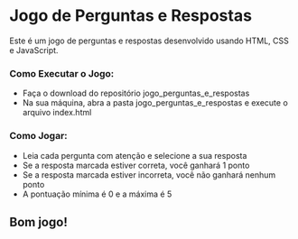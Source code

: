 <h1>Jogo de Perguntas e Respostas</h1>
<p>Este é um jogo de perguntas e respostas desenvolvido usando HTML, CSS e JavaScript.</p>

<h3>Como Executar o Jogo:</h3>
<ul>
    <li>Faça o download do repositório jogo_perguntas_e_respostas</li>
    <li>Na sua máquina, abra a pasta jogo_perguntas_e_respostas e execute o arquivo index.html</li>
</ul>

<h3>Como Jogar:</h3>
<ul>
    <li>Leia cada pergunta com atenção e selecione a sua resposta</li>
    <li>Se a resposta marcada estiver correta, você ganhará 1 ponto</li>
    <li>Se a resposta marcada estiver incorreta, você não ganhará nenhum ponto</li>
    <li>A pontuação mínima é 0 e a máxima é 5</li>
</ul>

<h2>Bom jogo!</h2>